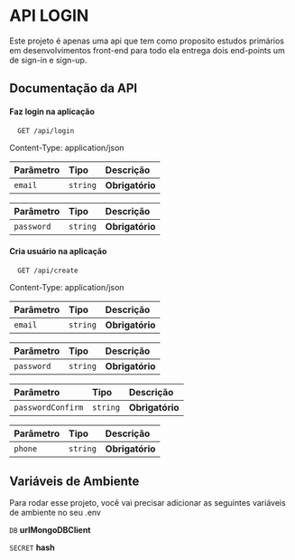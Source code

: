 # API LOGIN

Este projeto é apenas uma api que tem como proposito estudos primários em desenvolvimentos front-end para todo ela entrega dois end-points um de sign-in e sign-up.

## Documentação da API

#### Faz login na aplicação

```bash
  GET /api/login
```

Content-Type: application/json

| Parâmetro | Tipo     | Descrição       |
| :-------- | :------- | :-------------- |
| `email`   | `string` | **Obrigatório** |

| Parâmetro  | Tipo     | Descrição       |
| :--------- | :------- | :-------------- |
| `password` | `string` | **Obrigatório** |

#### Cria usuário na aplicação

```bash
  GET /api/create
```

Content-Type: application/json

| Parâmetro | Tipo     | Descrição       |
| :-------- | :------- | :-------------- |
| `email`   | `string` | **Obrigatório** |

| Parâmetro  | Tipo     | Descrição       |
| :--------- | :------- | :-------------- |
| `password` | `string` | **Obrigatório** |

| Parâmetro         | Tipo     | Descrição       |
| :---------------- | :------- | :-------------- |
| `passwordConfirm` | `string` | **Obrigatório** |

| Parâmetro | Tipo     | Descrição       |
| :-------- | :------- | :-------------- |
| `phone`   | `string` | **Obrigatório** |

## Variáveis de Ambiente

Para rodar esse projeto, você vai precisar adicionar as seguintes variáveis de ambiente no seu .env

`DB` **urlMongoDBClient**

`SECRET` **hash**
